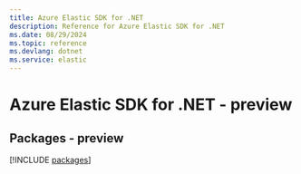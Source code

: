 ```yaml
---
title: Azure Elastic SDK for .NET
description: Reference for Azure Elastic SDK for .NET
ms.date: 08/29/2024
ms.topic: reference
ms.devlang: dotnet
ms.service: elastic
---
```

# Azure Elastic SDK for .NET - preview
## Packages - preview
[!INCLUDE [packages](elastic-index.md)]